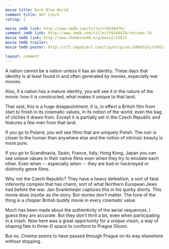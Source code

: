 ```yaml
---
movie title: Dark Blue World
comment title: Not Czech
rating: 1

movie imdb link: http://www.imdb.com/title/tt0244479/
comment imdb link: http://www.imdb.com/title/tt0244479/reviews-74
movie tmdb link: http://www.themoviedb.org/movie/15813
movie tmdb trailer: 
movie tmdb poster: http://cf2.imgobject.com/t/p/original/bRKm51hjnrK02rdwN612Fet1BND.jpg

layout: comment
---
```


A nation cannot be a nation unless it has an identity. These days that identity is at least found in and often generated by movies, especially war movies.

Also, if a nation has a mature identity, you will see it in the nature of the movie: how it is constructed, what makes it unique to that land.

That said, this is a huge disappointment. It is, in effect a British film from start to finish in its cinematic values, in its notion of the world, even the bag of clichés it draws from. Except it is partially set in the Czech Republic and features a few men from that land.

If you go to Poland, you will see films that are uniquely Polish. The noir is closer to the human than anywhere else and the notion of intrinsic beauty is more pure.

If you go to Scandinavia, Spain, France, Italy, Hong Kong, Japan you can see unique values in their native films even when they try to emulate each other. Even when -- especially when -- they are bad or hackneyed or distinctly genre films.

Why not the Czech Republic? They have a heavy defeatism, a sort of fatal inferiority complex that has charm, sort of what Northern European Jews had before the war. Jan Svankmeijer captures this in his quirky shorts. This movie does insofar as the story. But stories don't matter. The tone of the thing is a chipper British buddy movie in every cinematic value.

Much has been made about the authenticity of the aerial sequences. I guess they are accurate. But they don't thrill a bit, even when participating in a crash. Now here was a great opportunity for a unique vision, a way of shaping fate in three-D space to conform to Prague Gloom.

But no. Cinema seems to have passed through Prague on its way elsewhere without stopping.